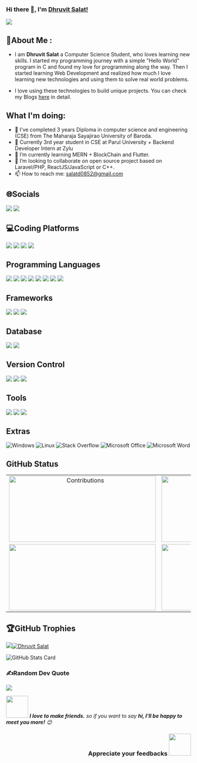 ### Hi there 👋, I'm [Dhruvit Salat!](https://dhruvit07.github.io)
![](https://komarev.com/ghpvc/?username=dhruvit07)


## 💫About Me :

- I am <strong>Dhruvit Salat</strong> a Computer Science Student, who loves learning new skills. I started my programming journey with a simple "Hello World" program in C and found my love for programming along the way. Then I started learning Web Development and realized how much I love learning new technologies and using them to solve real world problems.

- I love using these technologies to build unique projects. You can check my Blogs [here](https://medium.com/@salatd0852) in detail.

## What I'm doing:
  
- 🔭 I've completed 3 years Diploma in computer science and engineering (CSE) from The Maharaja Sayajirao University of Baroda. 
- 🔭 Currently 3rd year student in CSE at Parul University + Backend Developer Intern at Zylu
- 🌱 I’m currently learning MERN + BlockChain and Flutter.
- 👯 I’m looking to collaborate on open source project based on Laravel/PHP, ReactJS/JavaScript or C++.
- 📫 How to reach me: salatd0852@gmail.com
  
## 🌐Socials

  <div>
    <a target="_blank" href="https://linkedin.com/in/dhruvit-salat"><img src="https://img.shields.io/badge/LinkedIn-%230077B5.svg?style=for-the-badge&logo=linkedin&logoColor=white"></a>
    <a target="_blank" href="https://medium.com/@salatd0852"><img src="https://img.shields.io/badge/Medium-12100E?style=for-the-badge&logo=medium&logoColor=white"></a>
  </div>
    
 ## 💻Coding Platforms 
 
  <div>
  <a target="_blank" href="https://www.codechef.com/users/dhruv_it07"><img src="https://img.shields.io/badge/Codechef-%23B92B27.svg?&style=for-the-badge&logo=Codechef&logoColor=white"></a>
  <a target="_blank" href="https://codeforces.com/profile/Dhruv.it07"><img src="https://img.shields.io/badge/CodeForces-000000?style=for-the-badge&logo=codeforces&logoColor=white"></a>
  <a target="_blank" href="https://codepen.io/dhruvit07"><img src="https://img.shields.io/badge/Codepen-000000?style=for-the-badge&logo=codepen&logoColor=white"></a>
  <a target="_blank" href="https://www.hackerrank.com/salatd0852"><img src="https://img.shields.io/badge/-Hackerrank-2EC866?style=for-the-badge&logo=HackerRank&logoColor=white"></a>

  </div>
<!--   <a target="_blank" href=""><img src=""></a> -->

 ## Programming Languages
 <div>
    <img src="https://img.shields.io/badge/C-00599C?style=for-the-badge&logo=c&logoColor=white">
    <img src="https://img.shields.io/badge/C%2B%2B-00599C?style=for-the-badge&logo=c%2B%2B&logoColor=white">
    <img src="https://img.shields.io/badge/HTML5-E34F26?style=for-the-badge&logo=html5&logoColor=white">
    <img src="https://img.shields.io/badge/CSS3-1572B6?style=for-the-badge&logo=css3&logoColor=white">
    <img src="https://img.shields.io/badge/JavaScript-F7DF1E?style=for-the-badge&logo=javascript&logoColor=black">
    <img src="https://img.shields.io/badge/Python-14354C?style=for-the-badge&logo=python&logoColor=white">
    <img src="https://img.shields.io/badge/PHP-777BB4?style=for-the-badge&logo=php&logoColor=white">
    <img src="https://img.shields.io/badge/Java-ED8B00?style=for-the-badge&logo=java&logoColor=white">
  </div>
  
 ## Frameworks
 <div>
    <img src="https://img.shields.io/badge/Bootstrap-563D7C?style=for-the-badge&logo=bootstrap&logoColor=white">
    <img src="https://img.shields.io/badge/Tailwind_CSS-38B2AC?style=for-the-badge&logo=tailwind-css&logoColor=white">
    <img src="https://img.shields.io/badge/Laravel-ff0a02?style=for-the-badge&logo=laravel&logoColor=white">
  </div>
  
## Database
 <div>
    <img src="https://img.shields.io/badge/MySQL-00000F?style=for-the-badge&logo=mysql&logoColor=white">
    <img src="https://img.shields.io/badge/PostgreSQL-316192?style=for-the-badge&logo=postgresql&logoColor=white">
  </div>
  
 ## Version Control 
 <div>
    <img src="https://img.shields.io/badge/GIT-E44C30?style=for-the-badge&logo=git&logoColor=white">
    <img src="https://img.shields.io/badge/-GitHub-181717?style=for-the-badge&logo=github">
    <img src="https://img.shields.io/badge/GitLab-330F63?style=for-the-badge&logo=gitlab&logoColor=white">
  
  </div>
  
## Tools 
 <div>
    <img src="https://img.shields.io/badge/Visual_Studio_Code-0078D4?style=for-the-badge&logo=visual%20studio%20code&logoColor=white">
    <img src="https://img.shields.io/badge/Eclipse-2C2255?style=for-the-badge&logo=canva&logoColor=white">
    <img src="https://img.shields.io/badge/sublime_text-%23575757.svg?&style=for-the-badge&logo=sublime-text&logoColor=important">
  </div>
  
## Extras
![Windows](https://img.shields.io/badge/Windows-0078D6?style=for-the-badge&logoColor=white)
![Linux](https://img.shields.io/badge/Ubuntu-E95420?style=for-the-badge&logo=ubuntu&logoColor=white)
![Stack Overflow](https://img.shields.io/badge/Stack_Overflow-FE7A16?style=for-the-badge&logo=stack-overflow&logoColor=white)
![Microsoft Office](https://img.shields.io/badge/Microsoft_Office-D83B01?style=for-the-badge&logo=microsoft-office&logoColor=white)
![Microsoft Word](https://img.shields.io/badge/Microsoft_Word-2B579A?style=for-the-badge&logo=microsoft-word&logoColor=white)

## GitHub Status
<table align="center">
  <tr>
    <td align="center">
      <img alt="Contributions" src="https://github-readme-stats.vercel.app/api?username=dhruvit07&show_icons=true&theme=github_dark&hide_border=true" width="400px" height="180px" >
    </td>
    <td align="center">
        <img src ="https://github-readme-streak-stats.herokuapp.com?user=dhruvit07&theme=github_dark&hide_border=true" width="400px" height="180px">
    </td>
  </tr>
    <tr>
    <td align="center">
        <img src ="https://github-readme-stats.vercel.app/api/top-langs/?username=dhruvit07&layout=compact&hide_border=true&theme=github_dark&langs_count=10&hide=jupyter%20notebook,tex,php" width="400px" height="180px">
    </td>
      <td>
        <img src="https://activity-graph.herokuapp.com/graph?username=dhruvit07&theme=react-dark" width="400px" height="180px">
      </td>
  </tr>
</table>

## 🏆GitHub Trophies
<p align="left"> <a href="https://github.com/ryo-ma/github-profile-trophy"><img src="https://github.com/ryo-ma/github-profile-trophy"><img src="https://github-profile-trophy.vercel.app/?username=dhruvit07&no-frame=true&row=1&column=7&theme=juicyfresh&no-frame=false&no-bg=false&margin-w=10" alt="Dhruvit Salat" /></a> </p>

![GitHub Stats Card](https://github-readme-stats.vercel.app/api?username=dhruvit07&count_private=true&theme=merko&show_icons=true&count_private=true&sanitize=true)

### ✍️Random Dev Quote
![](https://quotes-github-readme.vercel.app/api?type=horizontal&theme=gruvbox)

<img src="https://media.giphy.com/media/LnQjpWaON8nhr21vNW/giphy.gif" width="60"> <em><b>I love to make friends.</b> so if you want to say <b>hi, I'll be happy to meet you more!</b> 😊</em>
  
 
<h3 align="right">Appreciate your feedbacks <img src="https://media.giphy.com/media/26FPJGjhefSJuaRhu/giphy.gif" width="60px"></h3>

